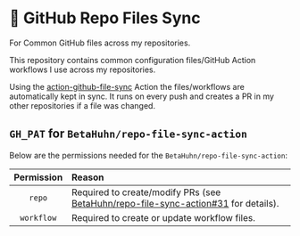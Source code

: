 # 📄 GitHub Repo Files Sync

For Common GitHub files across my repositories.

This repository contains common configuration files/GitHub Action workflows I use across my repositories.

Using the [action-github-file-sync](https://github.com/BetaHuhn/action-github-file-sync) Action the files/workflows are automatically kept in sync. It runs on every push and creates a PR in my other repositories if a file was changed.

## `GH_PAT` for `BetaHuhn/repo-file-sync-action`

Below are the permissions needed for the `BetaHuhn/repo-file-sync-action`:

| Permission | Reason                                                                                                                                                                           |
|:----------:|:---------------------------------------------------------------------------------------------------------------------------------------------------------------------------------|
|   `repo`   | Required to create/modify PRs (see [BetaHuhn/repo-file-sync-action#31](https://github.com/BetaHuhn/repo-file-sync-action/discussions/31#discussioncomment-674804) for details).  |
| `workflow` | Required to create or update workflow files.                                                                                                                                     |